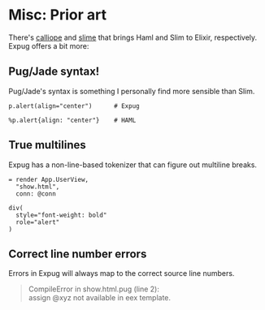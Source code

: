# Misc: Prior art

There's [calliope] and [slime] that brings Haml and Slim to Elixir, respectively. Expug offers a bit more:

## Pug/Jade syntax!

Pug/Jade's syntax is something I personally find more sensible than Slim.

```
p.alert(align="center")      # Expug

%p.alert{align: "center"}    # HAML
```

## True multilines

Expug has a non-line-based tokenizer that can figure out multiline breaks.

```
= render App.UserView,
  "show.html",
  conn: @conn

div(
  style="font-weight: bold"
  role="alert"
)
```

## Correct line number errors

Errors in Expug will always map to the correct source line numbers.

> CompileError in show.html.pug (line 2):<br>
> assign @xyz not available in eex template.

[calliope]: https://github.com/nurugger07/calliope
[slime]: https://github.com/slime-lang/slime
